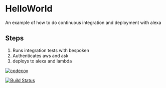 # HelloWorld
An example of how to do continuous integration and deployment with alexa

## Steps
1. Runs integration tests with bespoken
2. Authenticates aws and ask
3. deploys to alexa and lambda


[![codecov](https://codecov.io/gh/ryandens/HelloWorld/branch/master/graph/badge.svg)](https://codecov.io/gh/ryandens/HelloWorld)


[![Build Status](https://travis-ci.org/ryandens/HelloWorld.svg?branch=master)](https://travis-ci.org/ryandens/HelloWorld)
